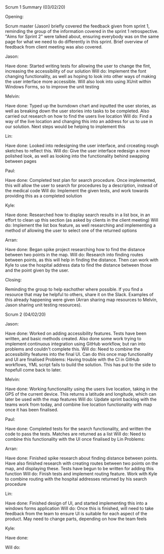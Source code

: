 Scrum 1 Summary (03/02/20)

Opening:

  Scrum master (Jason) briefly covered the feedback given from sprint 1, reminding the group of the information covered in the sprint 1 retrospective. "Aims for Sprint 2" were talked about, ensuring everybody was on the same page for what we need to do differently in this sprint. 
  Brief overview of feedback from client meeting was also covered. 

Jason:

  Have done:
    Started writing tests for allowing the user to change the fint, increasing the accessibility of our solution
  Will do:
    Implement the font changing functionality, as well as hoping to look into other ways of making the user interface more accessible. Will also look into using XUnit within Windows Forms, so to improve the unit testing
   
Melvin:

  Have done:
    Typed up the burndown chart and inputted the user stories, as well as breaking down the user stories into tasks to be completed. Also carried out research on how to find the users live location
  Will do:
    Find a way of the live location and changing this into an address for us to use in our solution. Next steps would be helping to implement this
  
Lin:

  Have done:
    Looked into redesigning the user interface, and crceating rough sketches to reflect this.
  Will do:
    Give the user interface redesign a more polished look, as well as looking into the functionality behind swapping between pages
  
Paul:

  Have done:
    Completed test plan for search procedure. Once implemented, this will allow the user to search for procedures by a description, instead of the medical code
  Will do:
    Implement the given tests, and work towards providing this as a completed solution
  
Kyle:

  Have done:
    Researched how to display search results in a list box, in an effort to clean up this section (as asked by clients in the client meeting)
  Will do:
  Implement the list box feature, as well researching and implementing a method of allowing the user to select one of the returned  options
  
Arran:

  Have done:
    Began spike project researching how to find the distance between two points in the map. 
  Will do:
    Research into finding routes between points, as this will help in finding the distance. Then can work with Kyle to use the hospital address data to find the distance between those and the point given by the user. 
  
Closing:

  Reminding the group to help eachother where possible. If you find a resource that may be helpful to others, share it on the Slack. Examples of this already happening were given (Arran sharing map resources to Melvin, Jason sharing unit testing resources). 
  
  
Scrum 2 (04/02/20)

Jason:

  Have done:
    Worked on adding accessibility features. Tests have been written, and basic methods created. Also done some work trying to implement continuous integration using GitHub workflow, but ran into problems and couldn't complete this. 
  Will do:
    Need to combine the accessibility features into the final UI. Can do this once map functionality and UI are finalised
  Problems:
    Having trouble with the CI in GitHub workflows, YML script fails to build the solution. This has put to the side to hopefull come back to later. 
    
Melvin:

  Have done:
    Working functionality using the users live location, taking in the GPS of the current device. This returns a latitude and longitude, which can later be used with the map features
  Will do:
    Update sprint backlog with the teams work from today, and combine live location functionality with map once it has been finalised. 

Paul:

  Have done:
    Completed tests for the search functionality, and written the code to pass the tests. Matches are returned as a list
  Will do:
    Need to combine this functionality with the UI once finalised by Lin
  Problems:
    
Arran:

  Have done:
    Finished spike research about finding distance between points. Have also finished research with creating routes between two points on the map, and displaying these. Tests have begun to be written for adding this function
  Will do:
    Finish tests and implement routing feature. Work with Kyle to combine routing with the hospital addresses returned by his search procedure
    
Lin:

Have done:
  Finished design of UI, and started implementing this into a windows forms application
Will do:
  Once this is finished, will need to take feedback from the team to ensure UI is suitable for each aspect of the product. May need to change parts, depending on how the team feels
  
Kyle:

  Have done:
  
  Will do:
  

  
